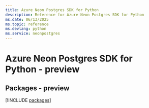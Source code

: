 ```yaml
---
title: Azure Neon Postgres SDK for Python
description: Reference for Azure Neon Postgres SDK for Python
ms.date: 06/13/2025
ms.topic: reference
ms.devlang: python
ms.service: neonpostgres
---
```

# Azure Neon Postgres SDK for Python - preview
## Packages - preview
[!INCLUDE [packages](neon-postgres-index.md)]